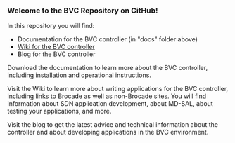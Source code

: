 ### Welcome to the BVC Repository on GitHub!

In this repository you will find:
* Documentation for the BVC controller (in "docs" folder above)
* [Wiki for the BVC controller](https://github.com/BRCDcomm/BVC/wiki)
* Blog for the BVC controller

Download the documentation to learn more about the BVC controller, including installation and operational instructions.

Visit the Wiki to learn more about writing applications for the BVC controller, including links to Brocade as well as non-Brocade sites. You will find information about SDN application development, about MD-SAL, about testing your applications, and more.

Visit the blog to get the latest advice and technical information about the controller and about developing applications in the BVC environment.
